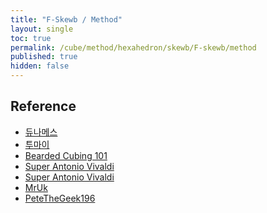 ```yaml
---
title: "F-Skewb / Method"
layout: single
toc: true
permalink: /cube/method/hexahedron/skewb/F-skewb/method
published: true
hidden: false
---
```


<head>
  <base target="_blank">
</head>



## Reference

- [듀나메스](https://youtu.be/UslhG5CHgtE)
- [투마이](https://youtu.be/rDosGPGV2Bk)
- [Bearded Cubing 101](https://youtu.be/xJXssY6tDRQ)
- [Super Antonio Vivaldi](https://youtu.be/42fccGjClg4)
- [Super Antonio Vivaldi](https://youtu.be/vSx_w7_Kwpw)
- [MrUk](https://youtu.be/yWGAF8qndww)
- [PeteTheGeek196](https://youtu.be/NoYdr3eley0)
